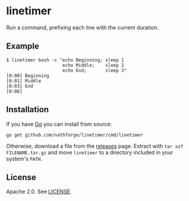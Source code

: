 # linetimer

Run a command, prefixing each line with the current duration.


## Example

```
$ linetimer bash -c "echo Beginning; sleep 1
                     echo Middle;    sleep 2
                     echo End;       sleep 3"
[0:00] Beginning
[0:01] Middle
[0:03] End
[0:06]
```


## Installation

If you have [Go](https://golang.org/) you can install from source:

```
go get github.com/nathforge/linetimer/cmd/linetimer
```

Otherwise, download a file from the
[releases](https://github.com/nathforge/linetimer/releases/latest) page.
Extract with `tar xzf FILENAME.tar.gz` and move `linetimer` to a directory
included in your system's `PATH`.


## License

Apache 2.0. See [LICENSE](LICENSE).

